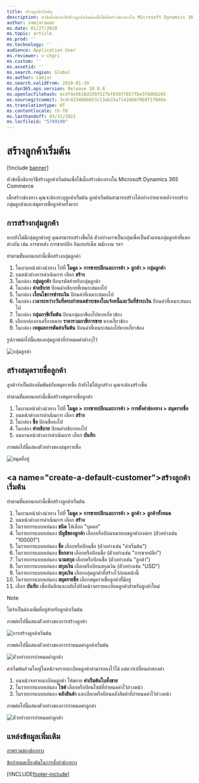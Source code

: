 ```yaml
---
title: สร้างลูกค้าเริ่มต้น
description: หัวข้อนี้อธิบายวิธีสร้างลูกค้าเริ่มต้นเพื่อใช้เมื่อสร้างช่องทางใน Microsoft Dynamics 365 Commerce
author: samjarawan
ms.date: 01/27/2020
ms.topic: article
ms.prod: ''
ms.technology: ''
audience: Application User
ms.reviewer: v-chgri
ms.custom: ''
ms.assetid: ''
ms.search.region: Global
ms.author: samjar
ms.search.validFrom: 2020-01-20
ms.dyn365.ops.version: Release 10.0.8
ms.openlocfilehash: ecdf4e5618d3397527bf83977857fbe3f8dbb265
ms.sourcegitcommit: 3cdc42346bb653c13ab33a7142dbb7969f1f6dda
ms.translationtype: HT
ms.contentlocale: th-TH
ms.lasthandoff: 03/31/2021
ms.locfileid: "5799190"
---
```

# <a name="create-a-default-customer"></a>สร้างลูกค้าเริ่มต้น

[!include [banner](includes/banner.md)]

หัวข้อนี้อธิบายวิธีสร้างลูกค้าเริ่มต้นเพื่อใช้เมื่อสร้างช่องทางใน Microsoft Dynamics 365 Commerce

เมื่อสร้างช่องทาง คุณจะต้องระบุลูกค้าเริ่มต้น ลูกค้าเริ่มต้นสามารถสร้างได้อย่างง่ายดายหลังจากสร้างกลุ่มลูกค้าและสมุดรายชื่อลูกค้าครั้งแรก

## <a name="create-a-customer-group"></a>การสร้างกลุ่มลูกค้า

หากยังไม่มีกลุ่มลูกค้าอยู่ คุณสามารถสร้างขึ้นได้ ตัวอย่างอาจเป็นกลุ่มเพื่อเป็นตัวแทนกลุ่มลูกค้าที่แตกต่างกัน เช่น การขายส่ง การขายปลีก อินเทอร์เน็ต พนักงาน ฯลฯ

ทำตามขั้นตอนเหล่านี้เพื่อสร้างกลุ่มลูกค้า

1. ในบานหน้าต่างนำทาง ไปที่ **โมดูล \> การขายปลีกและการค้า \> ลูกค้า \> กลุ่มลูกค้า**
1. บนหน้าต่างการดำเนินการ เลือก **สร้าง**
1. ในกล่อง **กลุ่มลูกค้า** ป้อนรหัสสำหรับกลุ่มลูกค้า
1. ในกล่อง **คำอธิบาย** ป้อนคำอธิบายที่เหมาะสมลงไป
1. ในกล่อง **เงื่อนไขการชำระเงิน** ป้อนค่าที่เหมาะสมลงไป
1. ในกล่อง **เวลาระหว่างวันที่ครบกำหนดชำระของใบแจ้งหนี้และวันที่ชำระเงิน** ป้อนค่าที่เหมาะสมลงไป
1. ในกล่อง **กลุ่มภาษีเริ่มต้น** ป้อนกลุ่มภาษีลงไปหากเกี่ยวข้อง
1. เลือกกล่องกาเครื่องหมาย **ราคารวมภาษีการขาย** หากเกี่ยวข้อง
1. ในกล่อง **เหตุผลการตัดค่าเริ่มต้น** ป้อนค่าที่เหมาะสมลงไปหากเกี่ยวข้อง

รูปภาพต่อไปนี้แสดงกลุ่มลูกค้าที่กำหนดค่าต่างๆไว้

![กลุ่มลูกค้า](media/customer-groups.png)

## <a name="create-a-customer-address-book"></a>สร้างสมุดรายชื่อลูกค้า

ลูกค้าจำเป็นต้องสัมพันธ์กับสมุดรายชื่อ ถ้ายังไม่ได้ถูกสร้าง คุณจะต้องสร้างขึ้น

ทำตามขั้นตอนเหล่านี้เพื่อสร้างสมุดรายชื่อลูกค้า

1. ในบานหน้าต่างนำทาง ไปที่ **โมดูล \> การขายปลีกและการค้า \> การตั้งค่าช่องทาง \> สมุดรายชื่อ**
1. บนหน้าต่างการดำเนินการ เลือก **สร้าง**
1. ในกล่อง **ชื่อ** ป้อนชื่อลงไป
1. ในกล่อง **คำอธิบาย** ป้อนคำอธิบายลงไป
1. บนบานหน้าต่างการดำเนินการ เลือก **บันทึก**

ภาพต่อไปนี้แสดงตัวอย่างของสมุดรายชื่อ

![สมุดที่อยู่](media/address-book.png)

## <a name="create-a-default-customer&quot;></a>สร้างลูกค้าเริ่มต้น

ทำตามขั้นตอนเหล่านี้เพื่อสร้างลูกค้าเริ่มต้น

1. ในบานหน้าต่างนำทาง ไปที่ **โมดูล \> การขายปลีกและการค้า \> ลูกค้า \> ลูกค้าทั้งหมด**
1. บนหน้าต่างการดำเนินการ เลือก **สร้าง**
1. ในรายการแบบหล่นลง **ชนิด** ให้เลือก &quot;บุคคล&quot;
1. ในรายการแบบหล่นลง **บัญชีของลูกค้า** เลือกหรือป้อนหมายเลขลูกค้าองค์กร (ตัวอย่างเช่น &quot;100001")
1. ในรายการแบบหล่นลง **ชื่อ** เลือกหรือป้อนชื่อ (ตัวอย่างเช่น "ค่าเริ่มต้น")
1. ในรายการแบบหล่นลง **ชื่อกลาง** เลือกหรือป้อนชื่อ (ตัวอย่างเช่น "การขายปลีก")
1. ในรายการแบบหล่นลง **นามสกุล** เลือกหรือป้อนชื่อ (ตัวอย่างเช่น "ลูกค้า")
1. ในรายการแบบหล่นลง **สกุลเงิน** เลือกหรือป้อนสกุลเงิน (ตัวอย่างเช่น "USD")
1. ในรายการแบบหล่นลง **สกุลเงิน** เลือกกลุ่มลูกค้าที่สร้างไว้ก่อนหน้านี้
1. ในรายการแบบหล่นลง **สมุดรายชื่อ** เลือกสมุดรายชื่อลูกค้าที่มีอยู่
1. เลือก **บันทึก** เพื่อบันทึกและกลับไปยังหน้าจอรายละเอียดลูกค้าสำหรับลูกค้าใหม่

> [!NOTE]
> ไม่จำเป็นต้องเพิ่มที่อยู่สำหรับลูกค้าเริ่มต้น

ภาพต่อไปนี้แสดงตัวอย่างของการสร้างลูกค้า

![การสร้างลูกค้าเริ่มต้น](media/default-customer-creation.png)

ภาพต่อไปนี้แสดงตัวอย่างของการกำหนดค่าลูกค้าเริ่มต้น

![ตัวอย่างการกำหนดค่าลูกค้า](media/default-customer-configuration1.png)

ค่าเริ่มต้นส่วนใหญ่ในหน้าจอรายละเอียดลูกค้าสามารถคงไว้ได้ แต่ควรเปลี่ยนค่าสองค่า

1. บนหน้าจอรายละเอียดลูกค้า ให้ขยาย **ค่าเริ่มต้นใบสั่งขาย**
1. ในรายการแบบหล่นลง **ไซต์** เลือกหรือป้อนไซต์ที่กำหนดค่าไว้ล่วงหน้า
1. ในรายการแบบหล่นลง **คลังสินค้า** และเลือกหรือป้อนคลังสินค้าที่กำหนดค่าไว้ล่วงหน้า

ภาพต่อไปนี้แสดงตัวอย่างของการกำหนดค่าลูกค้า

![ตัวอย่างการกำหนดค่าลูกค้า](media/default-customer-configuration2.png)

## <a name="additional-resources"></a>แหล่งข้อมูลเพิ่มเติม

[ภาพรวมของช่องทาง](channels-overview.md)

[ข้อกำหนดเบื้องต้นในการตั้งค่าช่องทาง](channels-prerequisites.md)


[!INCLUDE[footer-include](../includes/footer-banner.md)]
